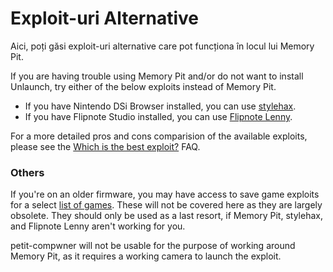 # Exploit-uri Alternative

Aici, poți găsi exploit-uri alternative care pot funcționa în locul lui Memory Pit.

If you are having trouble using Memory Pit and/or do not want to install Unlaunch, try either of the below exploits instead of Memory Pit.

- If you have Nintendo DSi Browser installed, you can use [stylehax](launching-the-browser-exploit.html).
- If you have Flipnote Studio installed, you can use [Flipnote Lenny](launching-the-flipnote-exploit.html).

For a more detailed pros and cons comparision of the available exploits, please see the [Which is the best exploit?](faq.html#which-is-the-best-exploit) FAQ.

### Others

If you're on an older firmware, you may have access to save game exploits for a select [list of games](https://dsibrew.org/wiki/DSi_exploits#DSiWare\(True_DSi-Mode\)_Exploits). These will not be covered here as they are largely obsolete. They should only be used as a last resort, if Memory Pit, stylehax, and Flipnote Lenny aren't working for you.

petit-compwner will not be usable for the purpose of working around Memory Pit, as it requires a working camera to launch the exploit.
